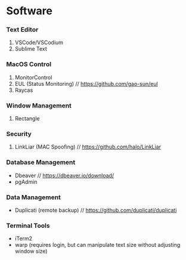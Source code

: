 # Software


### Text Editor
1. VSCode/VSCodium
2. Sublime Text


### MacOS Control
1. MonitorControl 
2. EUL (Status Monitoring) // https://github.com/gao-sun/eul
3. Raycas

### Window Management
1. Rectangle


### Security
1. LinkLiar (MAC Spoofing) // https://github.com/halo/LinkLiar


### Database Management
- Dbeaver // https://dbeaver.io/download/
- pgAdmin

### Data Management
- Duplicati (remote backup) // https://github.com/duplicati/duplicati


### Terminal Tools
- iTerm2
- warp (requires login, but can manipulate text size without adjusting window size)